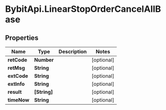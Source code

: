 # BybitApi.LinearStopOrderCancelAllBase

## Properties
Name | Type | Description | Notes
------------ | ------------- | ------------- | -------------
**retCode** | **Number** |  | [optional] 
**retMsg** | **String** |  | [optional] 
**extCode** | **String** |  | [optional] 
**extInfo** | **String** |  | [optional] 
**result** | **[String]** |  | [optional] 
**timeNow** | **String** |  | [optional] 


